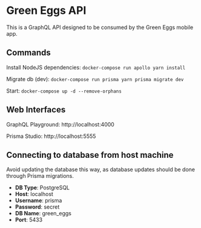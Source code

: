 # Green Eggs API

This is a GraphQL API designed to be consumed by the Green Eggs mobile app.

## Commands

Install NodeJS dependencies: `docker-compose run apollo yarn install`

Migrate db (dev): `docker-compose run prisma yarn prisma migrate dev`

Start: `docker-compose up -d --remove-orphans`

## Web Interfaces

GraphQL Playground: http://localhost:4000

Prisma Studio: http://localhost:5555

## Connecting to database from host machine

Avoid updating the database this way, as database updates should be done through Prisma migrations.

- **DB Type**: PostgreSQL
- **Host**: localhost
- **Username**: prisma
- **Password**: secret
- **DB Name**: green_eggs
- **Port**: 5433
